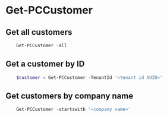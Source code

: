 # Get-PCCustomer #

## Get all customers ##

```powershell
    Get-PCCustomer -all
```

## Get a customer by ID ##

```powershell
    $customer = Get-PCCustomer -TenantId '<tenant id GUID>'
```

## Get customers by company name ##

```powershell
    Get-PCCustomer -startswith '<company name>'
```
